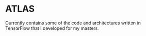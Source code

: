 # ATLAS
Currently contains some of the code and architectures written in TensorFlow that I developed for my masters. 
